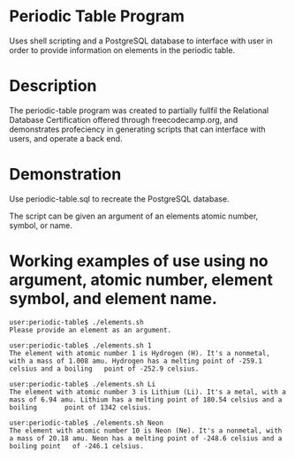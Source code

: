 # Periodic Table Program

Uses shell scripting and a PostgreSQL database to interface with user in order 
to provide information on elements in the periodic table.

# Description

The periodic-table program was created to partially fullfil the Relational Database Certification 
offered through freecodecamp.org, and demonstrates profeciency in generating scripts that can 
interface with users, and operate a back end.

# Demonstration

Use periodic-table.sql to recreate the PostgreSQL database.

The script can be given an argument of an elements atomic number, 
symbol, or name.

# Working examples of use using no argument, atomic number, element symbol, and element name.
  
    user:periodic-table$ ./elements.sh 
    Please provide an element as an argument.

    user:periodic-table$ ./elements.sh 1
    The element with atomic number 1 is Hydrogen (H). It's a nonmetal, with a mass of 1.008 amu. Hydrogen has a melting point of -259.1 celsius and a boiling   point of -252.9 celsius.

    user:periodic-table$ ./elements.sh Li
    The element with atomic number 3 is Lithium (Li). It's a metal, with a mass of 6.94 amu. Lithium has a melting point of 180.54 celsius and a boiling       point of 1342 celsius.

    user:periodic-table$ ./elements.sh Neon
    The element with atomic number 10 is Neon (Ne). It's a nonmetal, with a mass of 20.18 amu. Neon has a melting point of -248.6 celsius and a boiling point   of -246.1 celsius.

